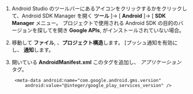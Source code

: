 1. Android Studio のツールバーにあるアイコンをクリックするかをクリックして、Android SDK Manager を開く **ツール** ]-> [ **Android** ]-> [ **SDK Manager** メニュー。 プロジェクトで使用される Android SDK の目的のバージョンを探してを開き **Google APIs**, がインストールされていない場合。

2. 移動して **ファイル**, 、**プロジェクト構造**します。 [プッシュ通知を有効にし、 **通知**します。

3. 開いている **AndroidManifest.xml** このタグを追加し、 *アプリケーション* タグ。

        <meta-data android:name="com.google.android.gms.version"
            android:value="@integer/google_play_services_version" />
 





